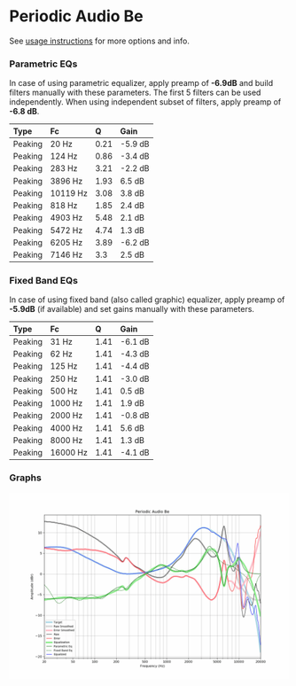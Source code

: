 # Periodic Audio Be
See [usage instructions](https://github.com/jaakkopasanen/AutoEq#usage) for more options and info.

### Parametric EQs
In case of using parametric equalizer, apply preamp of **-6.9dB** and build filters manually
with these parameters. The first 5 filters can be used independently.
When using independent subset of filters, apply preamp of **-6.8 dB**.

| Type    | Fc       |    Q | Gain    |
|:--------|:---------|:-----|:--------|
| Peaking | 20 Hz    | 0.21 | -5.9 dB |
| Peaking | 124 Hz   | 0.86 | -3.4 dB |
| Peaking | 283 Hz   | 3.21 | -2.2 dB |
| Peaking | 3896 Hz  | 1.93 | 6.5 dB  |
| Peaking | 10119 Hz | 3.08 | 3.8 dB  |
| Peaking | 818 Hz   | 1.85 | 2.4 dB  |
| Peaking | 4903 Hz  | 5.48 | 2.1 dB  |
| Peaking | 5472 Hz  | 4.74 | 1.3 dB  |
| Peaking | 6205 Hz  | 3.89 | -6.2 dB |
| Peaking | 7146 Hz  | 3.3  | 2.5 dB  |

### Fixed Band EQs
In case of using fixed band (also called graphic) equalizer, apply preamp of **-5.9dB**
(if available) and set gains manually with these parameters.

| Type    | Fc       |    Q | Gain    |
|:--------|:---------|:-----|:--------|
| Peaking | 31 Hz    | 1.41 | -6.1 dB |
| Peaking | 62 Hz    | 1.41 | -4.3 dB |
| Peaking | 125 Hz   | 1.41 | -4.4 dB |
| Peaking | 250 Hz   | 1.41 | -3.0 dB |
| Peaking | 500 Hz   | 1.41 | 0.5 dB  |
| Peaking | 1000 Hz  | 1.41 | 1.9 dB  |
| Peaking | 2000 Hz  | 1.41 | -0.8 dB |
| Peaking | 4000 Hz  | 1.41 | 5.6 dB  |
| Peaking | 8000 Hz  | 1.41 | 1.3 dB  |
| Peaking | 16000 Hz | 1.41 | -4.1 dB |

### Graphs
![](./Periodic%20Audio%20Be.png)
